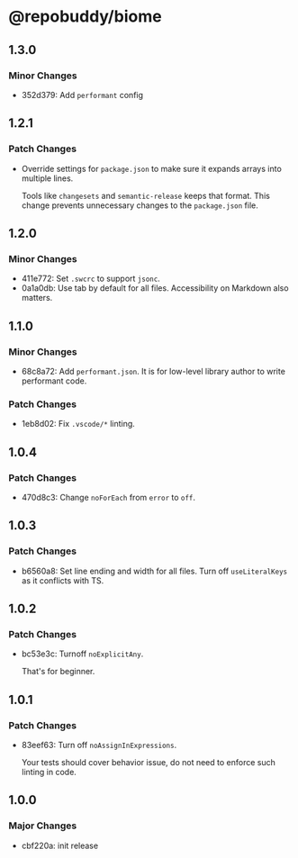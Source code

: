 # @repobuddy/biome

## 1.3.0

### Minor Changes

- 352d379: Add `performant` config

## 1.2.1

### Patch Changes

- Override settings for `package.json` to make sure it expands arrays into multiple lines.

  Tools like `changesets` and `semantic-release` keeps that format.
  This change prevents unnecessary changes to the `package.json` file.

## 1.2.0

### Minor Changes

- 411e772: Set `.swcrc` to support `jsonc`.
- 0a1a0db: Use tab by default for all files.
  Accessibility on Markdown also matters.

## 1.1.0

### Minor Changes

- 68c8a72: Add `performant.json`.
  It is for low-level library author to write performant code.

### Patch Changes

- 1eb8d02: Fix `.vscode/*` linting.

## 1.0.4

### Patch Changes

- 470d8c3: Change `noForEach` from `error` to `off`.

## 1.0.3

### Patch Changes

- b6560a8: Set line ending and width for all files.
  Turn off `useLiteralKeys` as it conflicts with TS.

## 1.0.2

### Patch Changes

- bc53e3c: Turnoff `noExplicitAny`.

  That's for beginner.

## 1.0.1

### Patch Changes

- 83eef63: Turn off `noAssignInExpressions`.

  Your tests should cover behavior issue,
  do not need to enforce such linting in code.

## 1.0.0

### Major Changes

- cbf220a: init release
